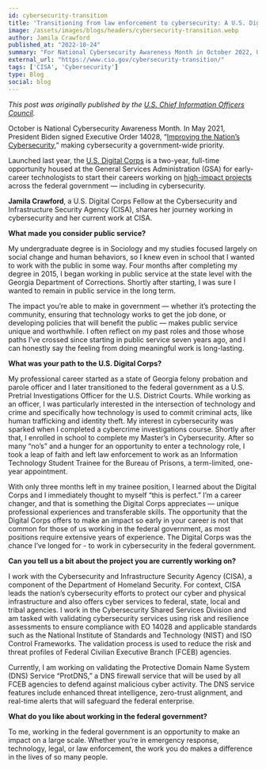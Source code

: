 ```yaml
---
id: cybersecurity-transition
title: 'Transitioning from law enforcement to cybersecurity: A U.S. Digital Corps Fellow’s journey'
image: /assets/images/blogs/headers/cybersecurity-transition.webp
author: Jamila Crawford
published_at: "2022-10-24"
summary: "For National Cybersecurity Awareness Month in October 2022, U.S. Digital Corps Fellow Jamila Crawford reflected on her public service career path from working as a probation and parole office in Georgia to working in cybersecurity at the Cybersecurity and Infrastructure Security Agency (CISA)."
external_url: "https://www.cio.gov/cybersecurity-transition/"
tags: ['CISA', 'Cybersecurity']
type: Blog
social: blog
---
```

*This post was originally published by the [U.S. Chief Information Officers Council](https://www.cio.gov/cybersecurity-transition/).*

October is National Cybersecurity Awareness Month. In May 2021, President Biden signed Executive Order 14028, “[Improving the Nation’s Cybersecurity](https://www.whitehouse.gov/briefing-room/presidential-actions/2021/05/12/executive-order-on-improving-the-nations-cybersecurity/),” making cybersecurity a government-wide priority.

Launched last year, the [U.S. Digital Corps](https://digitalcorps.gsa.gov/) is a two-year, full-time opportunity housed at the General Services Administration (GSA) for early-career technologists to start their careers working on [high-impact projects](https://digitalcorps.gsa.gov/projects/) across the federal government — including in cybersecurity.

**Jamila Crawford**, a U.S. Digital Corps Fellow at the Cybersecurity and Infrastructure Security Agency (CISA), shares her journey working in cybersecurity and her current work at CISA.

**What made you consider public service?**

My undergraduate degree is in Sociology and my studies focused largely on social change and human behaviors, so I knew even in school that I wanted to work with the public in some way. Four months after completing my degree in 2015, I began working in public service at the state level with the Georgia Department of Corrections. Shortly after starting, I was sure I wanted to remain in public service in the long term.

The impact you’re able to make in government — whether it’s protecting the community, ensuring that technology works to get the job done, or developing policies that will benefit the public — makes public service unique and worthwhile. I often reflect on my past roles and those whose paths I’ve crossed since starting in public service seven years ago, and I can honestly say the feeling from doing meaningful work is long-lasting.

**What was your path to the U.S. Digital Corps?**

My professional career started as a state of Georgia felony probation and parole officer and I later transitioned to the federal government as a U.S. Pretrial Investigations Officer for the U.S. District Courts. While working as an officer, I was particularly interested in the intersection of technology and crime and specifically how technology is used to commit criminal acts, like human trafficking and identity theft. My interest in cybersecurity was sparked when I completed a cybercrime investigations course. Shortly after that, I enrolled in school to complete my Master’s in Cybersecurity. After so many “no’s” and a hunger for an opportunity to enter a technology role, I took a leap of faith and left law enforcement to work as an Information Technology Student Trainee for the Bureau of Prisons, a term-limited, one-year appointment.

With only three months left in my trainee position, I learned about the Digital Corps and I immediately thought to myself “this is perfect.” I’m a career changer, and that is something the Digital Corps appreciates — unique professional experiences and transferable skills. The opportunity that the Digital Corps offers to make an impact so early in your career is not that common for those of us working in the federal government, as most positions require extensive years of experience. The Digital Corps was the chance I’ve longed for - to work in cybersecurity in the federal government.

**Can you tell us a bit about the project you are currently working on?**

I work with the Cybersecurity and Infrastructure Security Agency (CISA), a component of the Department of Homeland Security. For context, CISA leads the nation’s cybersecurity efforts to protect our cyber and physical infrastructure and also offers cyber services to federal, state, local and tribal agencies. I work in the Cybersecurity Shared Services Division and am tasked with validating cybersecurity services using risk and resilience assessments to ensure compliance with EO 14028 and applicable standards such as the National Institute of Standards and Technology (NIST) and ISO Control Frameworks. The validation process is used to reduce the risk and threat profiles of Federal Civilian Executive Branch (FCEB) agencies.

Currently, I am working on validating the Protective Domain Name System (DNS) Service “ProtDNS,” a DNS firewall service that will be used by all FCEB agencies to defend against malicious cyber activity. The DNS service features include enhanced threat intelligence, zero-trust alignment, and real-time alerts that will safeguard the federal enterprise.

**What do you like about working in the federal government?**

To me, working in the federal government is an opportunity to make an impact on a large scale. Whether you’re in emergency response, technology, legal, or law enforcement, the work you do makes a difference in the lives of so many people.


